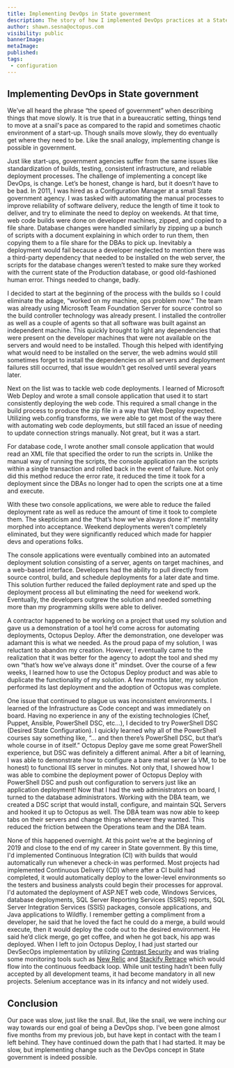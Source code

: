 ```yaml
---
title: Implementing DevOps in State government
description: The story of how I implemented DevOps practices at a State government agency
author: shawn.sesna@octopus.com
visibility: public
bannerImage: 
metaImage: 
published: 
tags:
 - configuration
---
```

## Implementing DevOps in State government

We’ve all heard the phrase “the speed of government” when describing things that move slowly.  It is true that in a bureaucratic setting, things tend to move at a snail's pace as compared to the rapid and sometimes chaotic environment of a start-up.  Though snails move slowly, they do eventually get where they need to be.  Like the snail analogy, implementing change is possible in government.

Just like start-ups, government agencies suffer from the same issues like standardization of builds, testing, consistent infrastructure, and reliable deployment processes.  The challenge of implementing a concept like DevOps, is change.  Let’s be honest, change is hard, but it doesn’t have to be bad.  In 2011, I was hired as a Configuration Manager at a small State government agency.  I was tasked with automating the manual processes to improve reliability of software delivery, reduce the length of time it took to deliver, and try to eliminate the need to deploy on weekends.  At that time, web code builds were done on developer machines, zipped, and copied to a file share.  Database changes were handled similarly by zipping up a bunch of scripts with a document explaining in which order to run them, then copying them to a file share for the DBAs to pick up.  Inevitably a deployment would fail because a developer neglected to mention there was a third-party dependency that needed to be installed on the web server, the scripts for the database changes weren’t tested to make sure they worked with the current state of the Production database, or good old-fashioned human error.  Things needed to change, badly.

I decided to start at the beginning of the process with the builds so I could eliminate the adage, “worked on my machine, ops problem now.”  The team was already using Microsoft Team Foundation Server for source control so the build controller technology was already present.  I installed the controller as well as a couple of agents so that all software was built against an independent machine.  This quickly brought to light any dependencies that were present on the developer machines that were not available on the servers and would need to be installed.  Though this helped with identifying what would need to be installed on the server, the web admins would still sometimes forget to install the dependencies on all servers and deployment failures still occurred, that issue wouldn’t get resolved until several years later.

Next on the list was to tackle web code deployments.  I learned of Microsoft Web Deploy and wrote a small console application that used it to start consistently deploying the web code.  This required a small change in the build process to produce the zip file in a way that Web Deploy expected.  Utilizing web.config transforms, we were able to get most of the way there with automating web code deployments, but still faced an issue of needing to update connection strings manually.  Not great, but it was a start.

For database code, I wrote another small console application that would read an XML file that specified the order to run the scripts in.  Unlike the manual way of running the scripts, the console application ran the scripts within a single transaction and rolled back in the event of failure.  Not only did this method reduce the error rate, it reduced the time it took for a deployment since the DBAs no longer had to open the scripts one at a time and execute.

With these two console applications, we were able to reduce the failed deployment rate as well as reduce the amount of time it took to complete them.  The skepticism and the “that’s how we’ve always done it” mentality morphed into acceptance.  Weekend deployments weren’t completely eliminated, but they were significantly reduced which made for happier devs and operations folks.

The console applications were eventually combined into an automated deployment solution consisting of a server, agents on target machines, and a web-based interface.  Developers had the ability to pull directly from source control, build, and schedule deployments for a later date and time.  This solution further reduced the failed deployment rate and sped up the deployment process all but eliminating the need for weekend work.  Eventually, the developers outgrew the solution and needed something more than my programming skills were able to deliver.

A contractor happened to be working on a project that used my solution and gave us a demonstration of a tool he’d come across for automating deployments, Octopus Deploy.  After the demonstration, one developer was adamant this is what we needed.  As the proud papa of my solution, I was reluctant to abandon my creation.  However, I eventually came to the realization that it was better for the agency to adopt the tool and shed my own “that’s how we’ve always done it” mindset.  Over the course of a few weeks, I learned how to use the Octopus Deploy product and was able to duplicate the functionality of my solution.  A few months later, my solution performed its last deployment and the adoption of Octopus was complete.

One issue that continued to plague us was inconsistent environments.  I learned of the Infrastructure as Code concept and was immediately on board.  Having no experience in any of the existing technologies (Chef, Puppet, Ansible, PowerShell DSC, etc…), I decided to try PowerShell DSC (Desired State Configuration).  I quickly learned why all of the PowerShell courses say something like, “... and then there’s PowerShell DSC, but that’s whole course in of itself.”  Octopus Deploy gave me some great PowerShell experience, but DSC was definitely a different animal.  After a bit of learning, I was able to demonstrate how to configure a bare metal server (a VM, to be honest) to functional IIS server in minutes.  Not only that, I showed how I was able to combine the deployment power of Octopus Deploy with PowerShell DSC and push out configuration to servers just like an application deployment!  Now that I had the web administrators on board, I turned to the database administrators.  Working with the DBA team, we created a DSC script that would install, configure, and maintain SQL Servers and hooked it up to Octopus as well.  The DBA team was now able to keep tabs on their servers and change things whenever they wanted.  This reduced the friction between the Operations team and the DBA team.

None of this happened overnight.  At this point we’re at the beginning of 2019 and close to the end of my career in State government.  By this time, I'd implemented Continuous Integration (CI) with builds that would automatically run whenever a check-in was performed.  Most projects had implemented Continuous Delivery (CD) where after a CI build had completed, it would automatically deploy to the lower-level environments so the testers and business analysts could begin their processes for approval.  I'd automated the deployment of ASP.NET web code, Windows Services, database deployments, SQL Server Reporting Services (SSRS) reports, SQL Server Integration Services (SSIS) packages, console applications, and Java applications to Wildfly.  I remember getting a compliment from a developer, he said that he loved the fact he could do a merge, a build would execute, then it would deploy the code out to the desired environment.  He said he’d click merge, go get coffee, and when he got back, his app was deployed. When I left to join Octopus Deploy, I had just started our DevSecOps implementation by utilizing [Contrast Security](https://www.contrastsecurity.com/) and was trialing some monitoring tools such as [New Relic](https://newrelic.com/) and [Stackify Retrace](https://stackify.com/) which would flow into the continuous feedback loop.  While unit testing hadn’t been fully accepted by all development teams, it had become mandatory in all new projects.  Selenium acceptance was in its infancy and not widely used. 

## Conclusion
Our pace was slow, just like the snail.  But, like the snail, we were inching our way towards our end goal of being a DevOps shop.  I’ve been gone almost five months from my previous job, but have kept in contact with the team I left behind.  They have continued down the path that I had started.  It may be slow, but implementing change such as the DevOps concept in State government is indeed possible.
